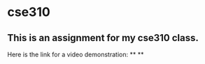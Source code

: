 # cse310
## This is an assignment for my cse310 class.

Here is the link for a video demonstration: **  **
